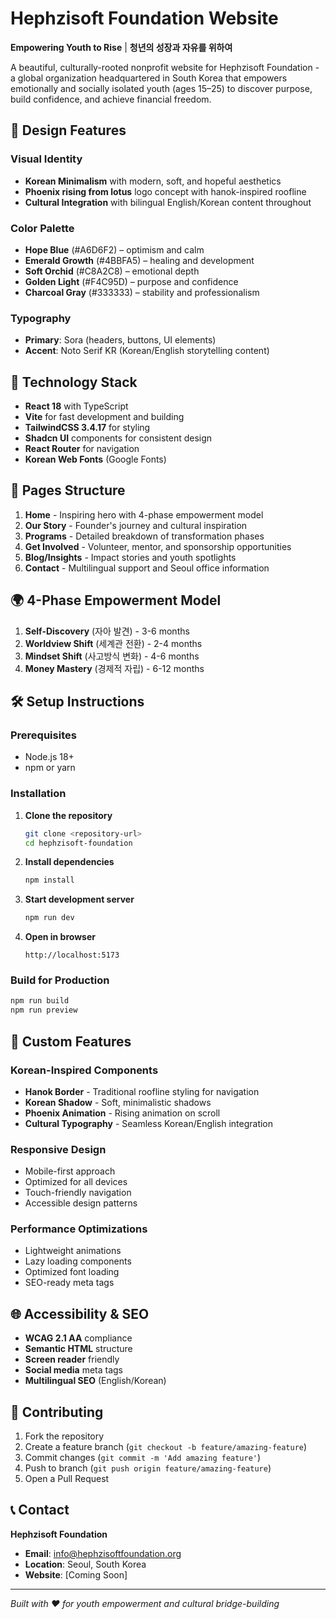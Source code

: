 # Hephzisoft Foundation Website
**Empowering Youth to Rise** | **청년의 성장과 자유를 위하여**

A beautiful, culturally-rooted nonprofit website for Hephzisoft Foundation - a global organization headquartered in South Korea that empowers emotionally and socially isolated youth (ages 15–25) to discover purpose, build confidence, and achieve financial freedom.

## 🌟 Design Features

### Visual Identity
- **Korean Minimalism** with modern, soft, and hopeful aesthetics
- **Phoenix rising from lotus** logo concept with hanok-inspired roofline
- **Cultural Integration** with bilingual English/Korean content throughout

### Color Palette
- **Hope Blue** (#A6D6F2) – optimism and calm
- **Emerald Growth** (#4BBFA5) – healing and development  
- **Soft Orchid** (#C8A2C8) – emotional depth
- **Golden Light** (#F4C95D) – purpose and confidence
- **Charcoal Gray** (#333333) – stability and professionalism

### Typography
- **Primary**: Sora (headers, buttons, UI elements)
- **Accent**: Noto Serif KR (Korean/English storytelling content)

## 🚀 Technology Stack

- **React 18** with TypeScript
- **Vite** for fast development and building
- **TailwindCSS 3.4.17** for styling
- **Shadcn UI** components for consistent design
- **React Router** for navigation
- **Korean Web Fonts** (Google Fonts)

## 📱 Pages Structure

1. **Home** - Inspiring hero with 4-phase empowerment model
2. **Our Story** - Founder's journey and cultural inspiration
3. **Programs** - Detailed breakdown of transformation phases
4. **Get Involved** - Volunteer, mentor, and sponsorship opportunities
5. **Blog/Insights** - Impact stories and youth spotlights
6. **Contact** - Multilingual support and Seoul office information

## 🌍 4-Phase Empowerment Model

1. **Self-Discovery** (자아 발견) - 3-6 months
2. **Worldview Shift** (세계관 전환) - 2-4 months  
3. **Mindset Shift** (사고방식 변화) - 4-6 months
4. **Money Mastery** (경제적 자립) - 6-12 months

## 🛠️ Setup Instructions

### Prerequisites
- Node.js 18+ 
- npm or yarn

### Installation

1. **Clone the repository**
   ```bash
   git clone <repository-url>
   cd hephzisoft-foundation
   ```

2. **Install dependencies**
   ```bash
   npm install
   ```

3. **Start development server**
   ```bash
   npm run dev
   ```

4. **Open in browser**
   ```
   http://localhost:5173
   ```

### Build for Production

```bash
npm run build
npm run preview
```

## 🎨 Custom Features

### Korean-Inspired Components
- **Hanok Border** - Traditional roofline styling for navigation
- **Korean Shadow** - Soft, minimalistic shadows
- **Phoenix Animation** - Rising animation on scroll
- **Cultural Typography** - Seamless Korean/English integration

### Responsive Design
- Mobile-first approach
- Optimized for all devices
- Touch-friendly navigation
- Accessible design patterns

### Performance Optimizations
- Lightweight animations
- Lazy loading components  
- Optimized font loading
- SEO-ready meta tags

## 🌐 Accessibility & SEO

- **WCAG 2.1 AA** compliance
- **Semantic HTML** structure
- **Screen reader** friendly
- **Social media** meta tags
- **Multilingual SEO** (English/Korean)

## 🤝 Contributing

1. Fork the repository
2. Create a feature branch (`git checkout -b feature/amazing-feature`)
3. Commit changes (`git commit -m 'Add amazing feature'`)
4. Push to branch (`git push origin feature/amazing-feature`)
5. Open a Pull Request

## 📞 Contact

**Hephzisoft Foundation**
- **Email**: info@hephzisoftfoundation.org
- **Location**: Seoul, South Korea
- **Website**: [Coming Soon]

---

*Built with ❤️ for youth empowerment and cultural bridge-building*
